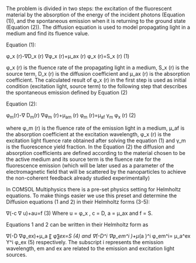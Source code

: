 The problem is divided in two steps: the excitation of the fluorescent material by the absorption of the energy of the incident photons (Equation (1)), and the spontaneous emission when it is returning to the ground state (Equation (2)). 
The diffusion equation is used to model propagating light in a medium and find its fluence value.

Equation (1):

φ_x (r)-∇D_x (r)  ∇φ_x (r)+μ_ax (r)  φ_x (r)=S_x (r)				(1)

φ_x (r)  is the fluence rate of the propagating light in a medium, S_x (r) is the source term, D_x (r) is the diffusion coefficient and μ_ax (r) is the absorption coefficient.
The calculated result of φ_x (r) in the first step is used as initial condition (excitation light, source term) to the following step that describes the spontaneous emission defined by Equation (2)
	
Equation (2):

φ<sub>m</sub>(r)-∇ D<sub>m</sub>(r) ∇φ<sub>m</sub> (r)+μ<sub>am</sub> (r)  φ<sub>m</sub> (r)=μ<sub>af</sub> γ<sub>m</sub> φ<sub>x</sub> (r)		(2)

where φ_m (r) is the fluence rate of the emission light in a medium, μ_af is the absorption coefficient at the excitation wavelength, φ_x (r)  is the excitation light fluence rate obtained after solving the equation (1) and γ_m is the fluorescence yield fraction. In the Equation (2) the diffusion and absorption coefficients are defined according to the material chosen to be the active medium and its source term is the fluence rate for the fluorescence emission (which will be later used as a parameter of the electromagnetic field that will be scattered by the nanoparticles to achieve the non-coherent feedback already studied experimentally)

In COMSOL Multiphysics there is a pre-set physics setting for Helmholtz equations. To make things easier we use this preset and determine the Diffusion equations (1 and 2) in their Helmholtz forms (3-5):  

∇(-c ∇ u)+au=f 	 				(3)
Where u = φ_x , c = D, a = μ_ax and f = S.

Equations 1 and 2 can be written in their Helmholtz form as

∇(-D ∇φ_ex)+μ_a 〖 φ〗_ex=S 					(4)
and
∇(-D^i  ∇φ_em^i )+μ_(a )^i φ_em^i= μ_a^ex  Y^i  φ_ex 			(5)
respectively.
The subscript i represents the emission wavelength, em and ex are related to the emission and excitation light sources.


